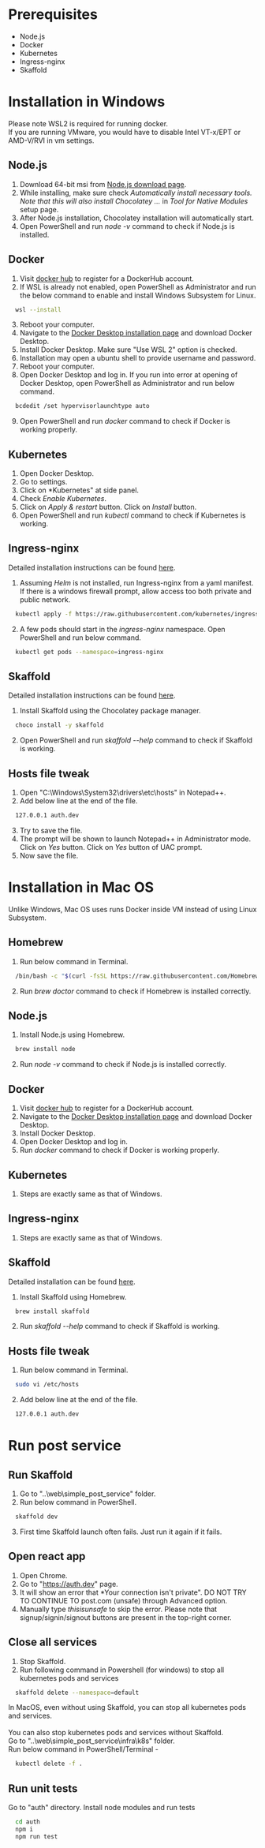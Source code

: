 # Prerequisites 
* Node.js
* Docker
* Kubernetes
* Ingress-nginx
* Skaffold


# Installation in Windows
Please note WSL2 is required for running docker.<br/>
If you are running VMware, you would have to disable Intel VT-x/EPT or AMD-V/RVI in vm settings.

## Node.js
1. Download 64-bit msi from [Node.js download page](https://nodejs.org/en/download).
2. While installing, make sure check *Automatically install necessary tools. Note that this will also install Chocolatey ...* in *Tool for Native Modules* setup page.
3. After Node.js installation, Chocolatey installation will automatically start.
4. Open PowerShell and run *node -v* command to check if Node.js is installed.

## Docker
1. Visit [docker hub](https://hub.docker.com/signup) to register for a DockerHub account.
2. If WSL is already not enabled, open PowerShell as Administrator and run the below command to enable and install Windows Subsystem for Linux.
```sh
  wsl --install
```
3. Reboot your computer.
4. Navigate to the [Docker Desktop installation page](https://www.docker.com/products/docker-desktop) and download Docker Desktop.
5. Install Docker Desktop. Make sure "Use WSL 2" option is checked.
6. Installation may open a ubuntu shell to provide username and password.
7. Reboot your computer.
8. Open Docker Desktop and log in. If you run into error at opening of Docker Desktop, open PowerShell as Administrator and run below command.
```sh
  bcdedit /set hypervisorlaunchtype auto
```
9. Open PowerShell and run *docker* command to check if Docker is working properly.

## Kubernetes
1. Open Docker Desktop.
2. Go to settings.
3. Click on *Kubernetes" at side panel.
4. Check *Enable Kubernetes*.
5. Click on *Apply & restart* button. Click on *Install* button.
6. Open PowerShell and run *kubectl* command to check if Kubernetes is working.

## Ingress-nginx
Detailed installation instructions can be found [here](https://kubernetes.github.io/ingress-nginx/deploy/#quick-start).

1. Assuming *Helm* is not installed, run Ingress-nginx from a yaml manifest. If there is a windows firewall prompt, allow access too both private and public network.
```sh
  kubectl apply -f https://raw.githubusercontent.com/kubernetes/ingress-nginx/controller-v1.6.4/deploy/static/provider/cloud/deploy.yaml
```
2. A few pods should start in the *ingress-nginx* namespace. Open PowerShell and run below command.
```sh
  kubectl get pods --namespace=ingress-nginx
```

## Skaffold
Detailed installation instructions can be found [here](https://skaffold.dev/docs/install).
1. Install Skaffold using the Chocolatey package manager.
```sh
  choco install -y skaffold
```
2. Open PowerShell and run *skaffold --help* command to check if Skaffold is working.

## Hosts file tweak
1. Open "C:\Windows\System32\drivers\etc\hosts" in Notepad++.
2. Add below line at the end of the file.
```sh
  127.0.0.1 auth.dev
```
3. Try to save the file.
4. The prompt will be shown to launch Notepad++ in Administrator mode. Click on *Yes* button. Click on *Yes* button of UAC prompt.
5. Now save the file.


# Installation in Mac OS
Unlike Windows, Mac OS uses runs Docker inside VM instead of using Linux Subsystem.

## Homebrew
1. Run below command in Terminal.
```sh
  /bin/bash -c "$(curl -fsSL https://raw.githubusercontent.com/Homebrew/install/HEAD/install.sh)"
```
2. Run *brew doctor* command to check if Homebrew is installed correctly.

## Node.js
1. Install Node.js using Homebrew.
```sh
  brew install node
```
2. Run *node -v* command to check if Node.js is installed correctly.

## Docker
1. Visit [docker hub](https://hub.docker.com/signup) to register for a DockerHub account.
2. Navigate to the [Docker Desktop installation page](https://www.docker.com/products/docker-desktop) and download Docker Desktop.
3. Install Docker Desktop.
4. Open Docker Desktop and log in.
5. Run *docker* command to check if Docker is working properly.

## Kubernetes
1. Steps are exactly same as that of Windows.

## Ingress-nginx
1. Steps are exactly same as that of Windows.

## Skaffold
Detailed installation can be found [here](https://skaffold.dev/docs/install).
1. Install Skaffold using Homebrew.
```sh
  brew install skaffold
```
2. Run *skaffold --help* command to check if Skaffold is working.

## Hosts file tweak
1. Run below command in Terminal.
```sh
  sudo vi /etc/hosts
```
2. Add below line at the end of the file.
```sh
  127.0.0.1 auth.dev
```


# Run post service

## Run Skaffold
1. Go to "..\web\simple_post_service" folder.
2. Run below command in PowerShell.
```sh
  skaffold dev
```
3. First time Skaffold launch often fails. Just run it again if it fails.

## Open react app
1. Open Chrome.
2. Go to "https://auth.dev" page.
3. It will show an error that *Your connection isn't private". DO NOT TRY TO CONTINUE TO post.com (unsafe) through Advanced option.
4. Manually type *thisisunsafe* to skip the error.
Please note that signup/signin/signout buttons are present in the top-right corner.

## Close all services
1. Stop Skaffold.
2. Run following command in Powershell (for windows) to stop all kubernetes pods and services
```sh
  skaffold delete --namespace=default
```
In MacOS, even without using Skaffold, you can stop all kubernetes pods and services.<br/>
<br/>
You can also stop kubernetes pods and services without Skaffold.<br/>
Go to "..\web\simple_post_service\infra\k8s" folder.<br/>
Run below command in PowerShell/Terminal -
```sh
  kubectl delete -f .
```

## Run unit tests
Go to "auth" directory. Install node modules and run tests
```sh
  cd auth
  npm i
  npm run test
```
